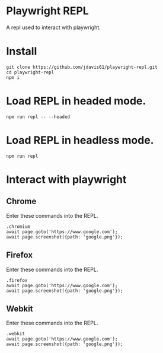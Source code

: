 # Playwright REPL

A repl used to interact with playwright.

# Install

```
git clone https://github.com/jdavis61/playwright-repl.git
cd playwright-repl
npm i
```

# Load REPL in headed mode.

```
npm run repl -- --headed
```

# Load REPL in headless mode.

```
npm run repl
```

# Interact with playwright

## Chrome

Enter these commands into the REPL.

```
.chromium
await page.goto('https://www.google.com');
await page.screenshot({path: 'google.png'});
```

## Firefox

Enter these commands into the REPL.

```
.firefox
await page.goto('https://www.google.com');
await page.screenshot({path: 'google.png'});
```

## Webkit

Enter these commands into the REPL.

```
.webkit
await page.goto('https://www.google.com');
await page.screenshot({path: 'google.png'});
```
